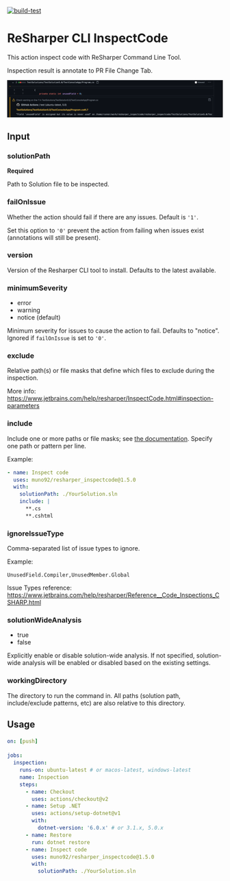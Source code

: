 [![build-test](https://github.com/muno92/resharper_inspectcode/actions/workflows/test.yml/badge.svg)](https://github.com/muno92/resharper_inspectcode/actions/workflows/test.yml)

# ReSharper CLI InspectCode

This action inspect code with ReSharper Command Line Tool.

Inspection result is annotate to PR File Change Tab.

![Annotation](annotation.png)

## Input

### solutionPath

**Required**

Path to Solution file to be inspected.

### failOnIssue

Whether the action should fail if there are any issues. Default is `'1'`.

Set this option to `'0'` prevent the action from failing when issues exist (annotations will still be present).

### version

Version of the Resharper CLI tool to install. Defaults to the latest available.

### minimumSeverity

- error
- warning
- notice (default)

Minimum severity for issues to cause the action to fail. Defaults to "notice". Ignored if `failOnIssue` is set to `'0'`.

### exclude

Relative path(s) or file masks that define which files to exclude during the inspection.

More info: https://www.jetbrains.com/help/resharper/InspectCode.html#inspection-parameters

### include

Include one or more paths or file masks; see [the documentation][include-arg]. Specify one path or
pattern per line.

Example:

```yml
- name: Inspect code
  uses: muno92/resharper_inspectcode@1.5.0
  with:
    solutionPath: ./YourSolution.sln
    include: |
      **.cs
      **.cshtml
```

[include-arg]: https://www.jetbrains.com/help/resharper/InspectCode.html#inspection-parameters

### ignoreIssueType

Comma-separated list of issue types to ignore.

Example:

```text
UnusedField.Compiler,UnusedMember.Global
```

Issue Types reference: https://www.jetbrains.com/help/resharper/Reference__Code_Inspections_CSHARP.html

### solutionWideAnalysis

- true
- false

Explicitly enable or disable solution-wide analysis. If not specified, solution-wide analysis will
be enabled or disabled based on the existing settings.

### workingDirectory

The directory to run the command in. All paths (solution path, include/exclude patterns, etc) are
also relative to this directory.

## Usage

```yaml
on: [push]

jobs:
  inspection:
    runs-on: ubuntu-latest # or macos-latest, windows-latest
    name: Inspection
    steps:
      - name: Checkout
        uses: actions/checkout@v2
      - name: Setup .NET
        uses: actions/setup-dotnet@v1
        with:
          dotnet-version: '6.0.x' # or 3.1.x, 5.0.x
      - name: Restore
        run: dotnet restore
      - name: Inspect code
        uses: muno92/resharper_inspectcode@1.5.0
        with:
          solutionPath: ./YourSolution.sln
```
